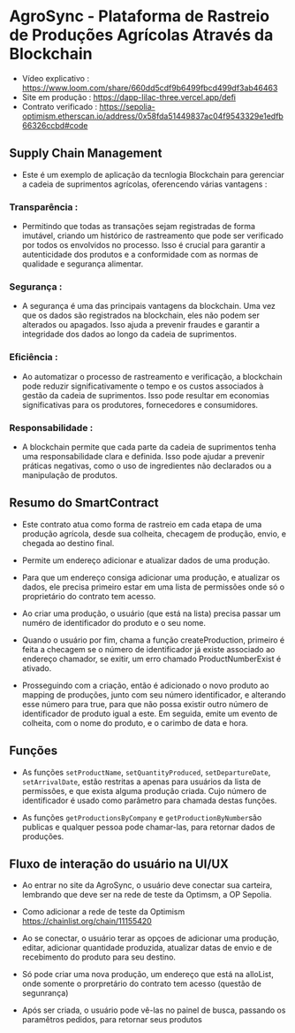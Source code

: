 # AgroSync - Plataforma de Rastreio de Produções Agrícolas Através da Blockchain
- Vídeo explicativo : https://www.loom.com/share/660dd5cdf9b6499fbcd499df3ab46463
- Site em produção : https://dapp-lilac-three.vercel.app/defi
- Contrato verificado : https://sepolia-optimism.etherscan.io/address/0x58fda51449837ac04f9543329e1edfb66326ccbd#code

## Supply Chain Management 
- Este é um exemplo de aplicação da tecnlogia Blockchain para gerenciar a cadeia de suprimentos agrícolas, oferencendo várias vantagens :

### Transparência : 
- Permitindo que todas as transações sejam registradas de forma imutável, criando um histórico de rastreamento que pode ser verificado por todos os envolvidos no processo. Isso é crucial para garantir a autenticidade dos produtos e a conformidade com as normas de qualidade e segurança alimentar.

### Segurança : 
-  A segurança é uma das principais vantagens da blockchain. Uma vez que os dados são registrados na blockchain, eles não podem ser alterados ou apagados. Isso ajuda a prevenir fraudes e garantir a integridade dos dados ao longo da cadeia de suprimentos.

### Eficiência : 
- Ao automatizar o processo de rastreamento e verificação, a blockchain pode reduzir significativamente o tempo e os custos associados à gestão da cadeia de suprimentos. Isso pode resultar em economias significativas para os produtores, fornecedores e consumidores.

### Responsabilidade : 
- A blockchain permite que cada parte da cadeia de suprimentos tenha uma responsabilidade clara e definida. Isso pode ajudar a prevenir práticas negativas, como o uso de ingredientes não declarados ou a manipulação de produtos.

## Resumo do SmartContract

- Este contrato atua como forma de rastreio em cada etapa de uma produção agrícola, desde sua colheita, checagem de produção, envio, e chegada ao destino final.

- Permite um endereço adicionar e atualizar dados de uma produção.

- Para que um endereço consiga adicionar uma produção, e atualizar os dados, ele precisa primeiro estar em uma lista de permissões onde só o proprietário do contrato tem acesso.

- Ao criar uma produção, o usuário (que está na lista) precisa passar um numéro de identificador do produto e o seu nome.

- Quando o usuário por fim, chama a função createProduction, primeiro é feita a checagem se o número de identificador já existe associado ao endereço chamador, se exitir, um erro chamado ProductNumberExist é ativado.

- Prosseguindo com a criação, então é adicionado o novo produto ao mapping de produções, junto com seu número identificador, e alterando esse número para true, para que não possa existir outro número de identificador de produto igual a este. Em seguida, emite um evento de colheita, com o nome do produto, e o carimbo de data e hora.

## Funções

- As funções `setProductName`, `setQuantityProduced`, `setDepartureDate`, `setArrivalDate`, estão restritas a apenas para usuários da lista de permissões, e que exista alguma produção criada. Cujo número de identificador é usado como parâmetro para chamada destas funções.

- As funções `getProductionsByCompany` e `getProductionByNumber`são publicas e qualquer pessoa pode chamar-las, para retornar dados de produções.

## Fluxo de interação do usuário na UI/UX

- Ao entrar no site da AgroSync, o usuário deve conectar sua carteira, lembrando que deve ser na rede de teste da Optimsm, a OP Sepolia.

- Como adicionar a rede de teste da Optimism https://chainlist.org/chain/11155420

- Ao se conectar, o usuário terar as opçoes de adicionar uma produção, editar, adicionar quantidade produzida, atualizar datas de envio e de recebimento do produto para seu destino.

- Só pode criar uma nova produção, um endereço que está na alloList, onde somente o prorpretário do contrato tem acesso (questão de segunrança)

- Após ser criada, o usuário pode vê-las no painel de busca, passando os paramêtros pedidos, para retornar seus produtos
